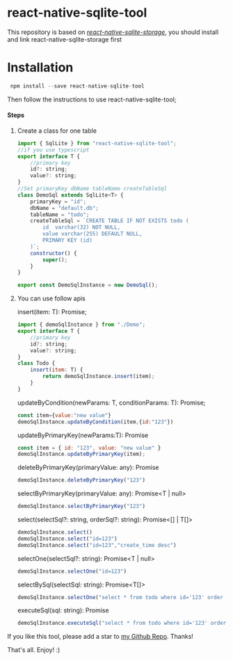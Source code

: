 # react-native-sqlite-tool

This repository is based on *[react-native-sqlite-storage](https://www.npmjs.com/package/react-native-sqlite-storage)*, you should install and link react-native-sqlite-storage first

# Installation

```js
 npm install --save react-native-sqlite-tool
```

Then follow the instructions to use react-native-sqlite-tool;



#### Steps

1. Create a class for one table

   ```js
   import { SqlLite } from "react-native-sqlite-tool";
   //if you use typescript
   export interface T {
       //primary key
       id?: string;
       value?: string;
   }
   //Set primaryKey dbName tableName createTableSql
   class DemoSql extends SqlLite<T> {
       primaryKey = "id";
       dbName = "default.db";
       tableName = "todo";
       createTableSql = `CREATE TABLE IF NOT EXISTS todo (
           id  varchar(32) NOT NULL,
           value varchar(255) DEFAULT NULL,
           PRIMARY KEY (id)
       )`;
       constructor() {
           super();
       }
   }
   
   export const DemoSqlInstance = new DemoSql();
   ```
   
   
   
2. You can use follow apis

   

   insert(item: T): Promise<boolean>;

   ```js
   import { demoSqlInstance } from "./Demo";
   export interface T {
       //primary key
       id?: string;
       value?: string;
   }
   class Todo {
       insert(item: T) {
           return demoSqlInstance.insert(item);
       }
   }
   ```

   

   updateByCondition(newParams: T, conditionParams: T): Promise<boolean>;

   ```js
   const item={value:"new value"}
   demoSqlInstance.updateByCondition(item,{id:"123"})
   ```

   

   updateByPrimaryKey(newParams:T): Promise<boolean>

   ```js
   const item = { id: "123", value: "new value" }
   demoSqlInstance.updateByPrimaryKey(item);
   ```

   deleteByPrimaryKey(primaryValue: any): Promise<boolean>

   ```js
   demoSqlInstance.deleteByPrimaryKey("123")
   ```

   

   selectByPrimaryKey(primaryValue: any): Promise<T | null>

   ```js
   demoSqlInstance.selectByPrimaryKey("123")
   ```

   

   select(selectSql?: string, orderSql?: string): Promise<[] | T[]>

   ```js
   demoSqlInstance.select()
   demoSqlInstance.select("id=123")
   demoSqlInstance.select("id=123","create_time desc")
   ```

   

   selectOne(selectSql?: string): Promise<T | null>

   ```js
   demoSqlInstance.selectOne("id=123")
   ```

   

   selectBySql(selectSql: string): Promise<T[]>

   ```js
   demoSqlInstance.selectOne("select * from todo where id='123' order by create_time desc")
   ```

   

   executeSql(sql: string): Promise<ResultSet>

   ```js
   demoSqlInstance.executeSql("select * from todo where id='123' order by create_time desc")
   ```

   

If you like this tool, please add a star to [my Github Repo](https://github.com/wanxianliang/react-native-sqlite-tool). Thanks!

That's all. Enjoy! :)